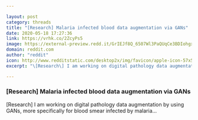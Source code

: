 ```yaml
---

layout: post
category: threads
title: "[Research] Malaria infected blood data augmentation via GANs"
date: 2020-05-18 17:27:36
link: https://vrhk.co/2ZcyPs5
image: https://external-preview.redd.it/GrIEJf8Q_6507Wl3PaQUqCe3BDIohgxUJ5059d4cMfo.jpg?width=200&height=104.712041885&auto=webp&crop=200:104.712041885,smart&s=c86872495621b47d244a335a7dac1b9cd8c364c6
domain: reddit.com
author: "reddit"
icon: http://www.redditstatic.com/desktop2x/img/favicon/apple-icon-57x57.png
excerpt: "\[Research\] I am working on digital pathology data augmentation by using GANs, more specifically for blood smear infected by malaria..."

---
```


### [Research] Malaria infected blood data augmentation via GANs

\[Research\] I am working on digital pathology data augmentation by using GANs, more specifically for blood smear infected by malaria...